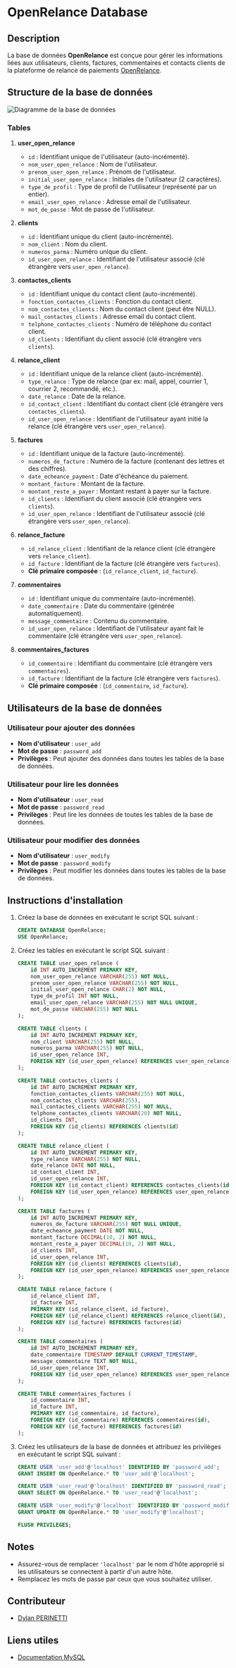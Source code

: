 # OpenRelance Database

## Description

La base de données **OpenRelance** est conçue pour gérer les informations liées aux utilisateurs, clients, factures, commentaires et contacts clients de la plateforme de relance de paiements [OpenRelance](https://github.com/dylanPerinetti/OpenRelance).

## Structure de la base de données

![Diagramme de la base de données](https://github.com/dylanPerinetti/OpenRelance/raw/main/DataBase/ImageMCD.png)

### Tables

1. **user_open_relance**
   - `id` : Identifiant unique de l'utilisateur (auto-incrémenté).
   - `nom_user_open_relance` : Nom de l'utilisateur.
   - `prenom_user_open_relance` : Prénom de l'utilisateur.
   - `initial_user_open_relance` : Initiales de l'utilisateur (2 caractères).
   - `type_de_profil` : Type de profil de l'utilisateur (représenté par un entier).
   - `email_user_open_relance` : Adresse email de l'utilisateur.
   - `mot_de_passe` : Mot de passe de l'utilisateur.

2. **clients**
   - `id` : Identifiant unique du client (auto-incrémenté).
   - `nom_client` : Nom du client.
   - `numeros_parma` : Numéro unique du client.
   - `id_user_open_relance` : Identifiant de l'utilisateur associé (clé étrangère vers `user_open_relance`).

3. **contactes_clients**
   - `id` : Identifiant unique du contact client (auto-incrémenté).
   - `fonction_contactes_clients` : Fonction du contact client.
   - `nom_contactes_clients` : Nom du contact client (peut être NULL).
   - `mail_contactes_clients` : Adresse email du contact client.
   - `telphone_contactes_clients` : Numéro de téléphone du contact client.
   - `id_clients` : Identifiant du client associé (clé étrangère vers `clients`).

4. **relance_client**
   - `id` : Identifiant unique de la relance client (auto-incrémenté).
   - `type_relance` : Type de relance (par ex: mail, appel, courrier 1, courrier 2, recommandé, etc.).
   - `date_relance` : Date de la relance.
   - `id_contact_client` : Identifiant du contact client (clé étrangère vers `contactes_clients`).
   - `id_user_open_relance` : Identifiant de l'utilisateur ayant initié la relance (clé étrangère vers `user_open_relance`).

5. **factures**
   - `id` : Identifiant unique de la facture (auto-incrémenté).
   - `numeros_de_facture` : Numéro de la facture (contenant des lettres et des chiffres).
   - `date_echeance_payment` : Date d'échéance du paiement.
   - `montant_facture` : Montant de la facture.
   - `montant_reste_a_payer` : Montant restant à payer sur la facture.
   - `id_clients` : Identifiant du client associé (clé étrangère vers `clients`).
   - `id_user_open_relance` : Identifiant de l'utilisateur associé (clé étrangère vers `user_open_relance`).

6. **relance_facture**
   - `id_relance_client` : Identifiant de la relance client (clé étrangère vers `relance_client`).
   - `id_facture` : Identifiant de la facture (clé étrangère vers `factures`).
   - **Clé primaire composée** : (`id_relance_client`, `id_facture`).

7. **commentaires**
   - `id` : Identifiant unique du commentaire (auto-incrémenté).
   - `date_commentaire` : Date du commentaire (générée automatiquement).
   - `message_commentaire` : Contenu du commentaire.
   - `id_user_open_relance` : Identifiant de l'utilisateur ayant fait le commentaire (clé étrangère vers `user_open_relance`).

8. **commentaires_factures**
   - `id_commentaire` : Identifiant du commentaire (clé étrangère vers `commentaires`).
   - `id_facture` : Identifiant de la facture (clé étrangère vers `factures`).
   - **Clé primaire composée** : (`id_commentaire`, `id_facture`).

## Utilisateurs de la base de données

### Utilisateur pour ajouter des données

- **Nom d'utilisateur** : `user_add`
- **Mot de passe** : `password_add`
- **Privilèges** : Peut ajouter des données dans toutes les tables de la base de données.

### Utilisateur pour lire les données

- **Nom d'utilisateur** : `user_read`
- **Mot de passe** : `password_read`
- **Privilèges** : Peut lire les données de toutes les tables de la base de données.

### Utilisateur pour modifier des données

- **Nom d'utilisateur** : `user_modify`
- **Mot de passe** : `password_modify`
- **Privilèges** : Peut modifier les données dans toutes les tables de la base de données.

## Instructions d'installation

1. Créez la base de données en exécutant le script SQL suivant :
    ```sql
    CREATE DATABASE OpenRelance;
    USE OpenRelance;
    ```

2. Créez les tables en exécutant le script SQL suivant :
    ```sql
    CREATE TABLE user_open_relance (
        id INT AUTO_INCREMENT PRIMARY KEY,
        nom_user_open_relance VARCHAR(255) NOT NULL,
        prenom_user_open_relance VARCHAR(255) NOT NULL,
        initial_user_open_relance CHAR(2) NOT NULL,
        type_de_profil INT NOT NULL,
        email_user_open_relance VARCHAR(255) NOT NULL UNIQUE,
        mot_de_passe VARCHAR(255) NOT NULL
    );

    CREATE TABLE clients (
        id INT AUTO_INCREMENT PRIMARY KEY,
        nom_client VARCHAR(255) NOT NULL,
        numeros_parma VARCHAR(255) NOT NULL,
        id_user_open_relance INT,
        FOREIGN KEY (id_user_open_relance) REFERENCES user_open_relance(id)
    );

    CREATE TABLE contactes_clients (
        id INT AUTO_INCREMENT PRIMARY KEY,
        fonction_contactes_clients VARCHAR(255) NOT NULL,
        nom_contactes_clients VARCHAR(255),
        mail_contactes_clients VARCHAR(255) NOT NULL,
        telphone_contactes_clients VARCHAR(20) NOT NULL,
        id_clients INT,
        FOREIGN KEY (id_clients) REFERENCES clients(id)
    );

    CREATE TABLE relance_client (
        id INT AUTO_INCREMENT PRIMARY KEY,
        type_relance VARCHAR(255) NOT NULL,
        date_relance DATE NOT NULL,
        id_contact_client INT,
        id_user_open_relance INT,
        FOREIGN KEY (id_contact_client) REFERENCES contactes_clients(id),
        FOREIGN KEY (id_user_open_relance) REFERENCES user_open_relance(id)
    );

    CREATE TABLE factures (
        id INT AUTO_INCREMENT PRIMARY KEY,
        numeros_de_facture VARCHAR(255) NOT NULL UNIQUE,
        date_echeance_payment DATE NOT NULL,
        montant_facture DECIMAL(10, 2) NOT NULL,
        montant_reste_a_payer DECIMAL(10, 2) NOT NULL,
        id_clients INT,
        id_user_open_relance INT,
        FOREIGN KEY (id_clients) REFERENCES clients(id),
        FOREIGN KEY (id_user_open_relance) REFERENCES user_open_relance(id)
    );

    CREATE TABLE relance_facture (
        id_relance_client INT,
        id_facture INT,
        PRIMARY KEY (id_relance_client, id_facture),
        FOREIGN KEY (id_relance_client) REFERENCES relance_client(id),
        FOREIGN KEY (id_facture) REFERENCES factures(id)
    );

    CREATE TABLE commentaires (
        id INT AUTO_INCREMENT PRIMARY KEY,
        date_commentaire TIMESTAMP DEFAULT CURRENT_TIMESTAMP,
        message_commentaire TEXT NOT NULL,
        id_user_open_relance INT,
        FOREIGN KEY (id_user_open_relance) REFERENCES user_open_relance(id)
    );

    CREATE TABLE commentaires_factures (
        id_commentaire INT,
        id_facture INT,
        PRIMARY KEY (id_commentaire, id_facture),
        FOREIGN KEY (id_commentaire) REFERENCES commentaires(id),
        FOREIGN KEY (id_facture) REFERENCES factures(id)
    );
    ```

3. Créez les utilisateurs de la base de données et attribuez les privilèges en exécutant le script SQL suivant :
    ```sql
    CREATE USER 'user_add'@'localhost' IDENTIFIED BY 'password_add';
    GRANT INSERT ON OpenRelance.* TO 'user_add'@'localhost';

    CREATE USER 'user_read'@'localhost' IDENTIFIED BY 'password_read';
    GRANT SELECT ON OpenRelance.* TO 'user_read'@'localhost';

    CREATE USER 'user_modify'@'localhost' IDENTIFIED BY 'password_modify';
    GRANT UPDATE ON OpenRelance.* TO 'user_modify'@'localhost';

    FLUSH PRIVILEGES;
    ```

## Notes

- Assurez-vous de remplacer `'localhost'` par le nom d'hôte approprié si les utilisateurs se connectent à partir d'un autre hôte.
- Remplacez les mots de passe par ceux que vous souhaitez utiliser.

## Contributeur

- [Dylan PERINETTI](https://github.com/dylanPerinetti/)

## Liens utiles

- [Documentation MySQL](https://dev.mysql.com/doc/)
